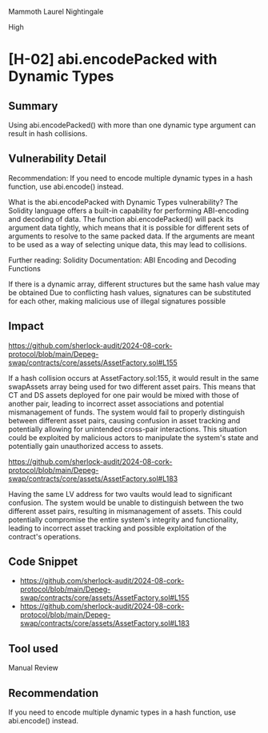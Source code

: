 Mammoth Laurel Nightingale

High

# [H-02] abi.encodePacked with Dynamic Types

## Summary
Using abi.encodePacked() with more than one dynamic type argument can result in hash collisions.

## Vulnerability Detail


Recommendation: If you need to encode multiple dynamic types in a hash function, use abi.encode() instead.

What is the abi.encodePacked with Dynamic Types vulnerability?
The Solidity language offers a built-in capability for performing ABI-encoding and decoding of data. The function abi.encodePacked() will pack its argument data tightly, which means that it is possible for different sets of arguments to resolve to the same packed data. If the arguments are meant to be used as a way of selecting unique data, this may lead to collisions.

Further reading: Solidity Documentation: ABI Encoding and Decoding Functions

If there is a dynamic array, different structures but the same hash value may be obtained Due to conflicting hash values, signatures can be substituted for each other, making malicious use of illegal signatures possible
## Impact

https://github.com/sherlock-audit/2024-08-cork-protocol/blob/main/Depeg-swap/contracts/core/assets/AssetFactory.sol#L155

If a hash collision occurs at AssetFactory.sol:155, it would result in the same swapAssets array being used for two different asset pairs. This means that CT and DS assets deployed for one pair would be mixed with those of another pair, leading to incorrect asset associations and potential mismanagement of funds. The system would fail to properly distinguish between different asset pairs, causing confusion in asset tracking and potentially allowing for unintended cross-pair interactions. This situation could be exploited by malicious actors to manipulate the system's state and potentially gain unauthorized access to assets.



https://github.com/sherlock-audit/2024-08-cork-protocol/blob/main/Depeg-swap/contracts/core/assets/AssetFactory.sol#L183

Having the same LV address for two vaults would lead to significant confusion. The system would be unable to distinguish between the two different asset pairs, resulting in mismanagement of assets. This could potentially compromise the entire system's integrity and functionality, leading to incorrect asset tracking and possible exploitation of the contract's operations.

## Code Snippet

- https://github.com/sherlock-audit/2024-08-cork-protocol/blob/main/Depeg-swap/contracts/core/assets/AssetFactory.sol#L155
- https://github.com/sherlock-audit/2024-08-cork-protocol/blob/main/Depeg-swap/contracts/core/assets/AssetFactory.sol#L183

## Tool used

Manual Review

## Recommendation

If you need to encode multiple dynamic types in a hash function, use abi.encode() instead.